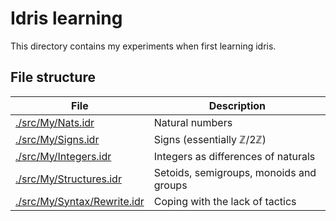 # Idris learning

This directory contains my experiments when first learning idris.

## File structure

| File                                                       | Description                                   |
| ---------------------------------------------------------- | --------------------------------------------- |
| [./src/My/Nats.idr](./src/My/Nats.idr)                     | Natural numbers                               |
| [./src/My/Signs.idr](./src/My/Signs.idr)                   | Signs (essentially $\mathbb Z / 2 \mathbb Z$) |
| [./src/My/Integers.idr](./src/My/Integers.idr)             | Integers as differences of naturals           |
| [./src/My/Structures.idr](./src/My/Structures.idr)         | Setoids, semigroups, monoids and groups       |
| [./src/My/Syntax/Rewrite.idr](./src/My/Syntax/Rewrite.idr) | Coping with the lack of tactics               |
